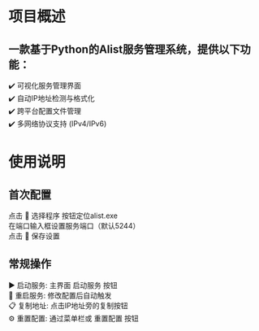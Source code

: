 # 项目概述

## 一款基于Python的Alist服务管理系统，提供以下功能：

✔️ 可视化服务管理界面  
✔️ 自动IP地址检测与格式化  
✔️ 跨平台配置文件管理  
✔️ 多网络协议支持 (IPv4/IPv6)

# 使用说明        
## 首次配置         
点击 📁 选择程序 按钮定位alist.exe         
在端口输入框设置服务端口（默认5244）         
点击 💾 保存设置         
## 常规操作         
▶️ 启动服务: 主界面 启动服务 按钮         
🔄 重启服务: 修改配置后自动触发         
📋 复制地址: 点击IP地址旁的复制按钮         
⚙️ 重置配置: 通过菜单栏或 重置配置 按钮         

